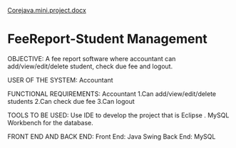 [Corejava.mini.project.docx](https://github.com/Punitha-11/FeeReport-StudentManagement/files/7147773/Corejava.mini.project.docx)

# FeeReport-Student Management
OBJECTIVE:
A fee report software where  accountant can add/view/edit/delete student, check due fee and logout.

USER OF THE SYSTEM:
Accountant

FUNCTIONAL REQUIREMENTS:
Accountant
1.Can add/view/edit/delete students
2.Can check due fee
3.Can logout

TOOLS TO BE USED:
Use IDE to develop the project that is Eclipse .
MySQL  Workbench for the database.

FRONT END AND BACK END:
Front End: Java Swing
Back End: MySQL
